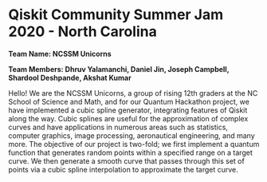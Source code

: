 # Qiskit Community Summer Jam 2020 - North Carolina


**Team Name: NCSSM Unicorns**

**Team Members: Dhruv Yalamanchi, Daniel Jin, Joseph Campbell, Shardool Deshpande, Akshat Kumar**

Hello! We are the NCSSM Unicorns, a group of rising 12th graders at the NC School of Science and Math, and for our Quantum Hackathon project, we have implemented a cubic spline generator, integrating features of Qiskit along the way. Cubic splines are useful for the approximation of complex curves and have applications in numerous areas such as statistics, computer graphics, image processing, aeronautical engineering, and many more. The objective of our project is two-fold; we first implement a quantum function that generates random points within a specified range on a target curve. We then generate a smooth curve that passes through this set of points via a cubic spline interpolation to approximate the target curve.
